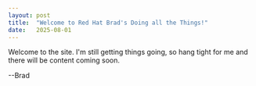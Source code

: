 ```yaml
---
layout: post
title:  "Welcome to Red Hat Brad's Doing all the Things!"
date:   2025-08-01
---
```

Welcome to the site.  I'm still getting things going, so hang tight for me and there will be content coming soon.

--Brad